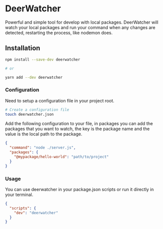# DeerWatcher

Powerful and simple tool for develop with local packages. DeerWatcher will watch your local packages and run your command when any changes are detected, restarting the process, like nodemon does.

## Installation

```bash
npm install --save-dev deerwatcher

# or

yarn add --dev deerwatcher
```

### Configuration

Need to setup a configuration file in your project root.

```bash
# Create a configuration file
touch deerwatcher.json
```

Add the following configuration to your file, in packages you can add the packages that you want to watch, the key is the package name and the value is the local path to the package.

```json
{
  "command": "node ./server.js",
  "packages": {
    "@mypackage/hello-world": "path/to/project"
  }
}
```

### Usage

You can use deerwatcher in your package.json scripts or run it directly in your terminal.

```json
{
  "scripts": {
    "dev": "deerwatcher"
  }
}
```
